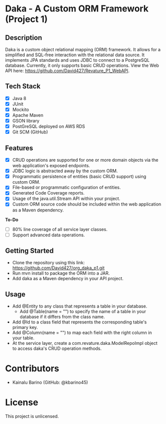 # Daka - A Custom ORM Framework (Project 1)

## Description

Daka is a custom object relational mapping (ORM) framework. It allows for a simplified and SQL-free interaction with the relational data source. It implements JPA standards and uses JDBC to connect to a PostgreSQL database. Currently, it only supports basic CRUD operations.
View the Web API here: https://github.com/David427/Revature_P1_WebAPI.

## Tech Stack
- [X] Java 8
- [X] JUnit
- [X] Mockito
- [X] Apache Maven
- [X] GSON library
- [X] PostGreSQL deployed on AWS RDS
- [X] Git SCM (GitHub)

## Features
- [X] CRUD operations are supported for one or more domain objects via the web application's exposed endpoints.
- [X] JDBC logic is abstracted away by the custom ORM.
- [X] Programmatic persistence of entities (basic CRUD support) using custom ORM.
- [X] File-based or programmatic configuration of entities.
- [X] Generated Code Coverage reports.
- [X] Usage of the java.util.Stream API within your project.
- [X] Custom ORM source code should be included within the web application as a Maven dependency.

**To-Do**
- [ ] 80% line coverage of all service layer classes.
- [ ] Support advanced data operations.

## Getting Started
- Clone the repository using this link: https://github.com/David427/org_daka_p1.git
- Run mvn install to package the ORM into a JAR.
- Add daka as a Maven dependency in your API project.

## Usage
- Add @Entity to any class that represents a table in your database.
  - Add @Table(name = "") to specify the name of a table in your database if it differs from the class name.
- Add @Id to a class field that represents the corresponding table's primary key.
- Add @Column(name = "") to map each field with the right column in your table.
- At the service layer, create a com.revature.daka.ModelRepoImpl object to access daka's CRUD operation methods.

# Contributors
- Kainalu Barino (GitHub: @kbarino45)

# License
This project is unlicensed.
